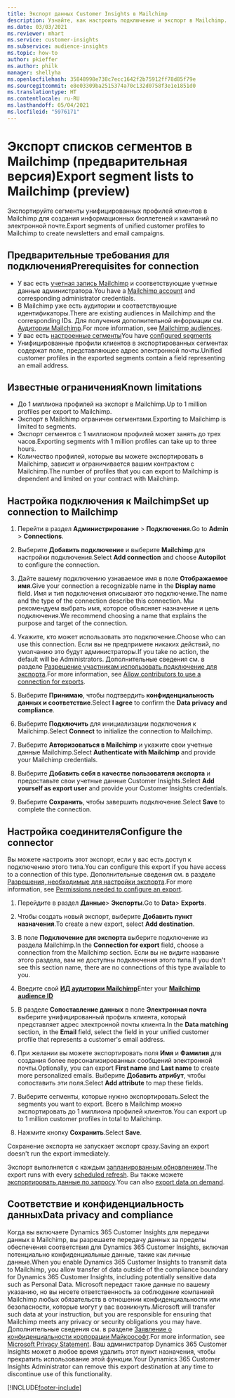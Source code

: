 ```yaml
---
title: Экспорт данных Customer Insights в Mailchimp
description: Узнайте, как настроить подключение и экспорт в Mailchimp.
ms.date: 03/03/2021
ms.reviewer: mhart
ms.service: customer-insights
ms.subservice: audience-insights
ms.topic: how-to
author: pkieffer
ms.author: philk
manager: shellyha
ms.openlocfilehash: 35848998e738c7ecc1642f2b75912ff78d85f79e
ms.sourcegitcommit: e8e03309ba2515374a70c132d0758f3e1e1851d0
ms.translationtype: HT
ms.contentlocale: ru-RU
ms.lasthandoff: 05/04/2021
ms.locfileid: "5976171"
---
```

# <a name="export-segment-lists-to-mailchimp-preview"></a><span data-ttu-id="19f4c-103">Экспорт списков сегментов в Mailchimp (предварительная версия)</span><span class="sxs-lookup"><span data-stu-id="19f4c-103">Export segment lists to Mailchimp (preview)</span></span>

<span data-ttu-id="19f4c-104">Экспортируйте сегменты унифицированных профилей клиентов в Mailchimp для создания информационных бюллетеней и кампаний по электронной почте.</span><span class="sxs-lookup"><span data-stu-id="19f4c-104">Export segments of unified customer profiles to Mailchimp to create newsletters and email campaigns.</span></span>

## <a name="prerequisites-for-connection"></a><span data-ttu-id="19f4c-105">Предварительные требования для подключения</span><span class="sxs-lookup"><span data-stu-id="19f4c-105">Prerequisites for connection</span></span>

-   <span data-ttu-id="19f4c-106">У вас есть [учетная запись Mailchimp](https://mailchimp.com/) и соответствующие учетные данные администратора.</span><span class="sxs-lookup"><span data-stu-id="19f4c-106">You have a [Mailchimp account](https://mailchimp.com/) and corresponding administrator credentials.</span></span>
-   <span data-ttu-id="19f4c-107">В Mailchimp уже есть аудитории и соответствующие идентификаторы.</span><span class="sxs-lookup"><span data-stu-id="19f4c-107">There are existing audiences in Mailchimp and the corresponding IDs.</span></span> <span data-ttu-id="19f4c-108">Для получения дополнительной информации см. [Аудитории Mailchimp](https://mailchimp.com/help/create-audience/).</span><span class="sxs-lookup"><span data-stu-id="19f4c-108">For more information, see [Mailchimp audiences](https://mailchimp.com/help/create-audience/).</span></span>
-   <span data-ttu-id="19f4c-109">У вас есть [настроенные сегменты](segments.md)</span><span class="sxs-lookup"><span data-stu-id="19f4c-109">You have [configured segments](segments.md)</span></span>
-   <span data-ttu-id="19f4c-110">Унифицированные профили клиентов в экспортированных сегментах содержат поле, представляющее адрес электронной почты.</span><span class="sxs-lookup"><span data-stu-id="19f4c-110">Unified customer profiles in the exported segments contain a field representing an email address.</span></span>

## <a name="known-limitations"></a><span data-ttu-id="19f4c-111">Известные ограничения</span><span class="sxs-lookup"><span data-stu-id="19f4c-111">Known limitations</span></span>

- <span data-ttu-id="19f4c-112">До 1 миллиона профилей на экспорт в Mailchimp.</span><span class="sxs-lookup"><span data-stu-id="19f4c-112">Up to 1 million profiles per export to Mailchimp.</span></span>
- <span data-ttu-id="19f4c-113">Экспорт в Mailchimp ограничен сегментами.</span><span class="sxs-lookup"><span data-stu-id="19f4c-113">Exporting to Mailchimp is limited to segments.</span></span>
- <span data-ttu-id="19f4c-114">Экспорт сегментов с 1 миллионом профилей может занять до трех часов.</span><span class="sxs-lookup"><span data-stu-id="19f4c-114">Exporting segments with 1 million profiles can take up to three hours.</span></span> 
- <span data-ttu-id="19f4c-115">Количество профилей, которые вы можете экспортировать в Mailchimp, зависит и ограничивается вашим контрактом с Mailchimp.</span><span class="sxs-lookup"><span data-stu-id="19f4c-115">The number of profiles that you can export to Mailchimp is dependent and limited on your contract with Mailchimp.</span></span>

## <a name="set-up-connection-to-mailchimp"></a><span data-ttu-id="19f4c-116">Настройка подключения к Mailchimp</span><span class="sxs-lookup"><span data-stu-id="19f4c-116">Set up connection to Mailchimp</span></span>

1. <span data-ttu-id="19f4c-117">Перейти в раздел **Администрирование** > **Подключения**.</span><span class="sxs-lookup"><span data-stu-id="19f4c-117">Go to **Admin** > **Connections**.</span></span>

1. <span data-ttu-id="19f4c-118">Выберите **Добавить подключение** и выберите **Mailchimp** для настройки подключения.</span><span class="sxs-lookup"><span data-stu-id="19f4c-118">Select **Add connection** and choose **Autopilot** to configure the connection.</span></span>

1. <span data-ttu-id="19f4c-119">Дайте вашему подключению узнаваемое имя в поле **Отображаемое имя**.</span><span class="sxs-lookup"><span data-stu-id="19f4c-119">Give your connection a recognizable name in the **Display name** field.</span></span> <span data-ttu-id="19f4c-120">Имя и тип подключения описывают это подключение.</span><span class="sxs-lookup"><span data-stu-id="19f4c-120">The name and the type of the connection describe this connection.</span></span> <span data-ttu-id="19f4c-121">Мы рекомендуем выбрать имя, которое объясняет назначение и цель подключения.</span><span class="sxs-lookup"><span data-stu-id="19f4c-121">We recommend choosing a name that explains the purpose and target of the connection.</span></span>

1. <span data-ttu-id="19f4c-122">Укажите, кто может использовать это подключение.</span><span class="sxs-lookup"><span data-stu-id="19f4c-122">Choose who can use this connection.</span></span> <span data-ttu-id="19f4c-123">Если вы не предпримете никаких действий, по умолчанию это будут администраторы.</span><span class="sxs-lookup"><span data-stu-id="19f4c-123">If you take no action, the default will be Administrators.</span></span> <span data-ttu-id="19f4c-124">Дополнительные сведения см. в разделе [Разрешение участникам использовать подключение для экспорта](connections.md#allow-contributors-to-use-a-connection-for-exports).</span><span class="sxs-lookup"><span data-stu-id="19f4c-124">For more information, see [Allow contributors to use a connection for exports](connections.md#allow-contributors-to-use-a-connection-for-exports).</span></span>

1. <span data-ttu-id="19f4c-125">Выберите **Принимаю**, чтобы подтвердить **конфиденциальность данных и соответствие**.</span><span class="sxs-lookup"><span data-stu-id="19f4c-125">Select **I agree** to confirm the **Data privacy and compliance**.</span></span>

1. <span data-ttu-id="19f4c-126">Выберите **Подключить** для инициализации подключения к Mailchimp.</span><span class="sxs-lookup"><span data-stu-id="19f4c-126">Select **Connect** to initialize the connection to Mailchimp.</span></span>

1. <span data-ttu-id="19f4c-127">Выберите **Авторизоваться в Mailchimp** и укажите свои учетные данные Mailchimp.</span><span class="sxs-lookup"><span data-stu-id="19f4c-127">Select **Authenticate with Mailchimp** and provide your Mailchimp credentials.</span></span>

1. <span data-ttu-id="19f4c-128">Выберите **Добавить себя в качестве пользователя экспорта** и предоставьте свои учетные данные Customer Insights.</span><span class="sxs-lookup"><span data-stu-id="19f4c-128">Select **Add yourself as export user** and provide your Customer Insights credentials.</span></span>

1. <span data-ttu-id="19f4c-129">Выберите **Сохранить**, чтобы завершить подключение.</span><span class="sxs-lookup"><span data-stu-id="19f4c-129">Select **Save** to complete the connection.</span></span> 

## <a name="configure-the-connector"></a><span data-ttu-id="19f4c-130">Настройка соединителя</span><span class="sxs-lookup"><span data-stu-id="19f4c-130">Configure the connector</span></span>

<span data-ttu-id="19f4c-131">Вы можете настроить этот экспорт, если у вас есть доступ к подключению этого типа.</span><span class="sxs-lookup"><span data-stu-id="19f4c-131">You can configure this export if you have access to a connection of this type.</span></span> <span data-ttu-id="19f4c-132">Дополнительные сведения см. в разделе [Разрешения, необходимые для настройки экспорта](export-destinations.md#set-up-a-new-export).</span><span class="sxs-lookup"><span data-stu-id="19f4c-132">For more information, see [Permissions needed to configure an export](export-destinations.md#set-up-a-new-export).</span></span>

1. <span data-ttu-id="19f4c-133">Перейдите в раздел **Данные**> **Экспорты**.</span><span class="sxs-lookup"><span data-stu-id="19f4c-133">Go to **Data**> **Exports**.</span></span>

1. <span data-ttu-id="19f4c-134">Чтобы создать новый экспорт, выберите **Добавить пункт назначения**.</span><span class="sxs-lookup"><span data-stu-id="19f4c-134">To create a new export, select **Add destination**.</span></span>

1. <span data-ttu-id="19f4c-135">В поле **Подключение для экспорта** выберите подключение из раздела Mailchimp.</span><span class="sxs-lookup"><span data-stu-id="19f4c-135">In the **Connection for export** field, choose a connection from the Mailchimp section.</span></span> <span data-ttu-id="19f4c-136">Если вы не видите название этого раздела, вам не доступны подключения этого типа.</span><span class="sxs-lookup"><span data-stu-id="19f4c-136">If you don't see this section name, there are no connections of this type available to you.</span></span>

1. <span data-ttu-id="19f4c-137">Введите свой **[ИД аудитории Mailchimp](https://mailchimp.com/help/find-audience-id/)**</span><span class="sxs-lookup"><span data-stu-id="19f4c-137">Enter your **[Mailchimp audience ID](https://mailchimp.com/help/find-audience-id/)**</span></span>

3. <span data-ttu-id="19f4c-138">В разделе **Сопоставление данных** в поле **Электронная почта** выберите унифицированный профиль клиента, который представляет адрес электронной почты клиента.</span><span class="sxs-lookup"><span data-stu-id="19f4c-138">In the **Data matching** section, in the **Email** field, select the field in your unified customer profile that represents a customer's email address.</span></span> 

1. <span data-ttu-id="19f4c-139">При желании вы можете экспортировать поля **Имя** и **Фамилия** для создания более персонализированных сообщений электронной почты.</span><span class="sxs-lookup"><span data-stu-id="19f4c-139">Optionally, you can export **First name** and **Last name** to create more personalized emails.</span></span> <span data-ttu-id="19f4c-140">Выберите **Добавить атрибут**, чтобы сопоставить эти поля.</span><span class="sxs-lookup"><span data-stu-id="19f4c-140">Select **Add attribute** to map these fields.</span></span>

1. <span data-ttu-id="19f4c-141">Выберите сегменты, которые нужно экспортировать.</span><span class="sxs-lookup"><span data-stu-id="19f4c-141">Select the segments you want to export.</span></span> <span data-ttu-id="19f4c-142">Всего в Mailchimp можно экспортировать до 1 миллиона профилей клиентов.</span><span class="sxs-lookup"><span data-stu-id="19f4c-142">You can export up to 1 million customer profiles in total to Mailchimp.</span></span>

1. <span data-ttu-id="19f4c-143">Нажмите кнопку **Сохранить**.</span><span class="sxs-lookup"><span data-stu-id="19f4c-143">Select **Save**.</span></span>

<span data-ttu-id="19f4c-144">Сохранение экспорта не запускает экспорт сразу.</span><span class="sxs-lookup"><span data-stu-id="19f4c-144">Saving an export doesn't run the export immediately.</span></span>

<span data-ttu-id="19f4c-145">Экспорт выполняется с каждым [запланированным обновлением](system.md#schedule-tab).</span><span class="sxs-lookup"><span data-stu-id="19f4c-145">The export runs with every [scheduled refresh](system.md#schedule-tab).</span></span> <span data-ttu-id="19f4c-146">Вы также можете [экспортировать данные по запросу](export-destinations.md#run-exports-on-demand).</span><span class="sxs-lookup"><span data-stu-id="19f4c-146">You can also [export data on demand](export-destinations.md#run-exports-on-demand).</span></span> 

## <a name="data-privacy-and-compliance"></a><span data-ttu-id="19f4c-147">Соответствие и конфиденциальность данных</span><span class="sxs-lookup"><span data-stu-id="19f4c-147">Data privacy and compliance</span></span>

<span data-ttu-id="19f4c-148">Когда вы включаете Dynamics 365 Customer Insights для передачи данных в Mailchimp, вы разрешаете передачу данных за пределы обеспечения соответствия для Dynamics 365 Customer Insights, включая потенциально конфиденциальные данные, такие как личные данные.</span><span class="sxs-lookup"><span data-stu-id="19f4c-148">When you enable Dynamics 365 Customer Insights to transmit data to Mailchimp, you allow transfer of data outside of the compliance boundary for Dynamics 365 Customer Insights, including potentially sensitive data such as Personal Data.</span></span> <span data-ttu-id="19f4c-149">Microsoft передаст такие данные по вашему указанию, но вы несете ответственность за соблюдение компанией Mailchimp любых обязательств в отношении конфиденциальности или безопасности, которые могут у вас возникнуть.</span><span class="sxs-lookup"><span data-stu-id="19f4c-149">Microsoft will transfer such data at your instruction, but you are responsible for ensuring that Mailchimp meets any privacy or security obligations you may have.</span></span> <span data-ttu-id="19f4c-150">Дополнительные сведения см. в разделе [Заявление о конфиденциальности корпорации Майкрософт](https://go.microsoft.com/fwlink/?linkid=396732).</span><span class="sxs-lookup"><span data-stu-id="19f4c-150">For more information, see [Microsoft Privacy Statement](https://go.microsoft.com/fwlink/?linkid=396732).</span></span>
<span data-ttu-id="19f4c-151">Ваш администратор Dynamics 365 Customer Insights может в любое время удалить этот пункт назначения, чтобы прекратить использование этой функции.</span><span class="sxs-lookup"><span data-stu-id="19f4c-151">Your Dynamics 365 Customer Insights Administrator can remove this export destination at any time to discontinue use of this functionality.</span></span>

[!INCLUDE[footer-include](../includes/footer-banner.md)]
